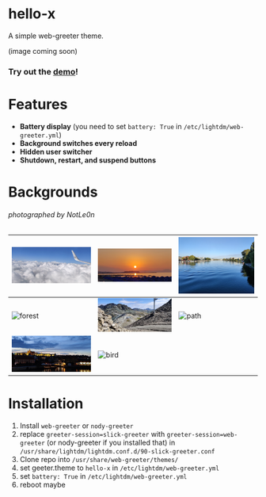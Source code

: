 # hello-x
A simple web-greeter theme.

(image coming soon)

### Try out the [demo](https://notle0n.github.io/hello-x/)!

# Features
- **Battery display** (you need to set `battery: True` in `/etc/lightdm/web-greeter.yml`)
- **Background switches every reload**
- **Hidden user switcher**
- **Shutdown, restart, and suspend buttons**

# Backgrounds
###### photographed by NotLe0n
| ![clouds](img/backgrounds/clouds.jpg) | ![sunset](img/backgrounds/sunset.jpg)       | ![konstanz](img/backgrounds/konstanz.jpg) |
|---------------------------------------|---------------------------------------------|-------------------------------------------|
| ![forest](img/backgrounds/forest.jpg) | ![mountains](img/backgrounds/mountains.jpg) | ![path](img/backgrounds/path.jpg)         |
| ![prague](img/backgrounds/prague.jpg) | ![bird](img/backgrounds/bird.jpg)           |                                           |

# Installation
1. Install `web-greeter` or `nody-greeter`
2. replace `greeter-session=slick-greeter` with `greeter-session=web-greeter` (or nody-greeter if you installed that) in `/usr/share/lightdm/lightdm.conf.d/90-slick-greeter.conf`
3. Clone repo into `/usr/share/web-greeter/themes/`
4. set geeter.theme to `hello-x` in `/etc/lightdm/web-greeter.yml`
5. set `battery: True` in `/etc/lightdm/web-greeter.yml`
6. reboot maybe
